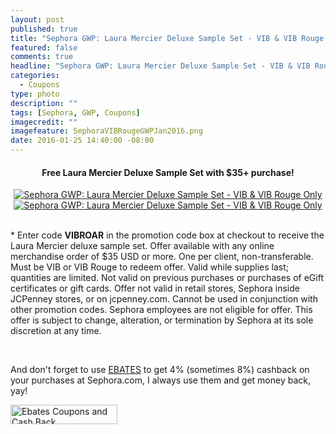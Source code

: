 ```yaml
---
layout: post
published: true
title: "Sephora GWP: Laura Mercier Deluxe Sample Set - VIB & VIB Rouge Only"
featured: false
comments: true
headline: "Sephora GWP: Laura Mercier Deluxe Sample Set - VIB & VIB Rouge Only"
categories: 
  - Coupons
type: photo
description: ""
tags: [Sephora, GWP, Coupons]
imagecredit: ""
imagefeature: SephoraVIBRougeGWPJan2016.png
date: 2016-01-25 14:40:00 -08:00
---
```


<center><H4>Free Laura Mercier Deluxe Sample Set with $35+ purchase!</H4></center>

<center><a href="http://www.sephora.com" target="_blank">
<img src="/images/SephoraVIBRougeGWPJan2016.png" border="0" style="border:none;max-width:100%;" alt="Sephora GWP: Laura Mercier Deluxe Sample Set - VIB & VIB Rouge Only" />
</a></center>

<center><a href="http://www.sephora.com" target="_blank">
<img src="/images/SephoraVIBRougeGWPJan20162.png" border="0" style="border:none;max-width:100%;" alt="Sephora GWP: Laura Mercier Deluxe Sample Set - VIB & VIB Rouge Only" />
</a></center>

<br>

<p>* Enter code <b>VIBROAR</b> in the promotion code box at checkout to receive the Laura Mercier deluxe sample set. Offer available with any online merchandise order of $35 USD or more. One per client, non-transferable. Must be VIB or VIB Rouge to redeem offer. Valid while supplies last; quantities are limited. Not valid on previous purchases or purchases of eGift certificates or gift cards. Offer not valid in retail stores, Sephora inside JCPenney stores, or on jcpenney.com. Cannot be used in conjunction with other promotion codes. Sephora employees are not eligible for offer. This offer is subject to change, alteration, or termination by Sephora at its sole discretion at any time.</p>

<br>

<p>And don't forget to use <a href="http://www.ebates.com/rf.do?referrerid=nFbj2DqrCN%2BpB5AWKzmAFQ%3D%3D&eeid=30337" target="_blank">EBATES</a> to get 4% (sometimes 8%) cashback on your purchases at Sephora.com, I always use them and get money back, yay!</p>

<a href='http://www.ebates.com/rf.do?referrerid=nFbj2DqrCN%2BpB5AWKzmAFQ%3D%3D&eeid=28585' target='_blank' rel='nofollow'><img src='http://www.ebates.com/referral/2012/global_files/images/ebates_logo.png' alt='Ebates Coupons and Cash Back' height='31' width='171' border='0'/></a>
